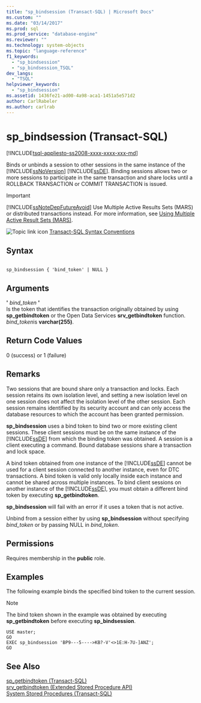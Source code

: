 ```yaml
---
title: "sp_bindsession (Transact-SQL) | Microsoft Docs"
ms.custom: ""
ms.date: "03/14/2017"
ms.prod: sql
ms.prod_service: "database-engine"
ms.reviewer: ""
ms.technology: system-objects
ms.topic: "language-reference"
f1_keywords: 
  - "sp_bindsession"
  - "sp_bindsession_TSQL"
dev_langs: 
  - "TSQL"
helpviewer_keywords: 
  - "sp_bindsession"
ms.assetid: 1436fe21-ad00-4a98-aca1-1451a5e571d2
author: CarlRabeler
ms.author: carlrab
---
```

# sp_bindsession (Transact-SQL)
[!INCLUDE[tsql-appliesto-ss2008-xxxx-xxxx-xxx-md](../../includes/applies-to-version/sqlserver.md)]

  Binds or unbinds a session to other sessions in the same instance of the [!INCLUDE[ssNoVersion](../../includes/ssnoversion-md.md)] [!INCLUDE[ssDE](../../includes/ssde-md.md)]. Binding sessions allows two or more sessions to participate in the same transaction and share locks until a ROLLBACK TRANSACTION or COMMIT TRANSACTION is issued.  
  
> [!IMPORTANT]  
>  [!INCLUDE[ssNoteDepFutureAvoid](../../includes/ssnotedepfutureavoid-md.md)] Use Multiple Active Results Sets (MARS) or distributed transactions instead. For more information, see [Using Multiple Active Result Sets &#40;MARS&#41;](../../relational-databases/native-client/features/using-multiple-active-result-sets-mars.md).  
  
 ![Topic link icon](../../database-engine/configure-windows/media/topic-link.gif "Topic link icon") [Transact-SQL Syntax Conventions](../../t-sql/language-elements/transact-sql-syntax-conventions-transact-sql.md)  
  
## Syntax  
  
```  
  
sp_bindsession { 'bind_token' | NULL }  
```  
  
## Arguments  
 **'** *bind_token* **'**  
 Is the token that identifies the transaction originally obtained by using **sp_getbindtoken** or the Open Data Services **srv_getbindtoken** function. *bind_token*is **varchar(255)**.  
  
## Return Code Values  
 0 (success) or 1 (failure)  
  
## Remarks  
 Two sessions that are bound share only a transaction and locks. Each session retains its own isolation level, and setting a new isolation level on one session does not affect the isolation level of the other session. Each session remains identified by its security account and can only access the database resources to which the account has been granted permission.  
  
 **sp_bindsession** uses a bind token to bind two or more existing client sessions. These client sessions must be on the same instance of the [!INCLUDE[ssDE](../../includes/ssde-md.md)] from which the binding token was obtained. A session is a client executing a command. Bound database sessions share a transaction and lock space.  
  
 A bind token obtained from one instance of the [!INCLUDE[ssDE](../../includes/ssde-md.md)] cannot be used for a client session connected to another instance, even for DTC transactions. A bind token is valid only locally inside each instance and cannot be shared across multiple instances. To bind client sessions on another instance of the [!INCLUDE[ssDE](../../includes/ssde-md.md)], you must obtain a different bind token by executing **sp_getbindtoken**.  
  
 **sp_bindsession** will fail with an error if it uses a token that is not active.  
  
 Unbind from a session either by using **sp_bindsession** without specifying *bind_token* or by passing NULL in *bind_token*.  
  
## Permissions  
 Requires membership in the **public** role.  
  
## Examples  
 The following example binds the specified bind token to the current session.  
  
> [!NOTE]  
>  The bind token shown in the example was obtained by executing **sp_getbindtoken** before executing **sp_bindsession**.  
  
```  
USE master;  
GO  
EXEC sp_bindsession 'BP9---5---->KB?-V'<>1E:H-7U-]ANZ';  
GO  
```  
  
## See Also  
 [sp_getbindtoken &#40;Transact-SQL&#41;](../../relational-databases/system-stored-procedures/sp-getbindtoken-transact-sql.md)   
 [srv_getbindtoken &#40;Extended Stored Procedure API&#41;](../../relational-databases/extended-stored-procedures-reference/srv-getbindtoken-extended-stored-procedure-api.md)   
 [System Stored Procedures &#40;Transact-SQL&#41;](../../relational-databases/system-stored-procedures/system-stored-procedures-transact-sql.md)  
  
  
